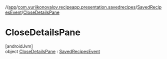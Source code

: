 //[app](../../../../index.md)/[com.yuriikonovalov.recipeapp.presentation.savedrecipes](../../index.md)/[SavedRecipesEvent](../index.md)/[CloseDetailsPane](index.md)

# CloseDetailsPane

[androidJvm]\
object [CloseDetailsPane](index.md) : [SavedRecipesEvent](../index.md)
